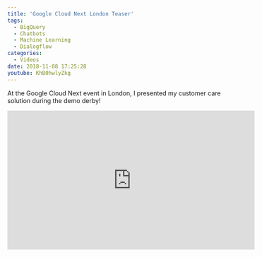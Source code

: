 ```yaml
---
title: 'Google Cloud Next London Teaser'
tags:
  - BigQuery
  - Chatbots
  - Machine Learning
  - Dialogflow
categories:
  - Videos
date: 2018-11-08 17:25:28
youtube: KhB0hwlyZkg
---
```


At the Google Cloud Next event in London, I presented my customer care solution during the demo derby! 
<!--more-->
<iframe width="560" height="315" src="https://www.youtube.com/embed/KhB0hwlyZkg?start=297" frameborder="0" allow="accelerometer; autoplay; encrypted-media; gyroscope; picture-in-picture" allowfullscreen></iframe>
